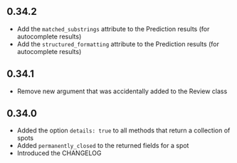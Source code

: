 ## 0.34.2

- Add the `matched_substrings` attribute to the Prediction results (for autocomplete results)
- Add the `structured_formatting` attribute to the Prediction results (for autocomplete results)

## 0.34.1

- Remove new argument that was accidentally added to the Review class

## 0.34.0

- Added the option `details: true` to all methods that return a collection of spots
- Added `permanently_closed` to the returned fields for a spot
- Introduced the CHANGELOG
